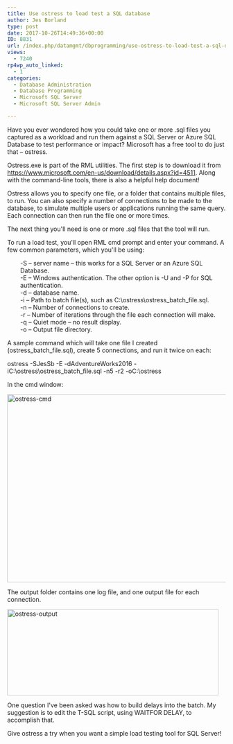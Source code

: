 ```yaml
---
title: Use ostress to load test a SQL database
author: Jes Borland
type: post
date: 2017-10-26T14:49:36+00:00
ID: 8831
url: /index.php/datamgmt/dbprogramming/use-ostress-to-load-test-a-sql-database/
views:
  - 7240
rp4wp_auto_linked:
  - 1
categories:
  - Database Administration
  - Database Programming
  - Microsoft SQL Server
  - Microsoft SQL Server Admin

---
```

Have you ever wondered how you could take one or more .sql files you captured as a workload and run them against a SQL Server or Azure SQL Database to test performance or impact? Microsoft has a free tool to do just that – ostress.

Ostress.exe is part of the RML utilities. The first step is to download it from <https://www.microsoft.com/en-us/download/details.aspx?id=4511>. Along with the command-line tools, there is also a helpful help document!

Ostress allows you to specify one file, or a folder that contains multiple files, to run. You can also specify a number of connections to be made to the database, to simulate multiple users or applications running the same query. Each connection can then run the file one or more times.

The next thing you'll need is one or more .sql files that the tool will run.

To run a load test, you'll open RML cmd prompt and enter your command. A few common parameters, which you'll be using:

<p style="padding-left: 30px">
  -S – server name – this works for a SQL Server or an Azure SQL Database.<br /> -E – Windows authentication. The other option is -U and -P for SQL authentication.<br /> -d – database name.<br /> -i – Path to batch file(s), such as C:\ostress\ostress_batch_file.sql.<br /> -n – Number of connections to create.<br /> -r – Number of iterations through the file each connection will make.<br /> -q – Quiet mode – no result display.<br /> -o – Output file directory.
</p>

A sample command which will take one file I created (ostress\_batch\_file.sql), create 5 connections, and run it twice on each:
  
ostress -SJesSb -E -dAdventureWorks2016 -iC:\ostress\ostress\_batch\_file.sql -n5 -r2 -oC:\ostress

In the cmd window:

[<img class="aligncenter size-full wp-image-8832" src="https://lessthandot.z19.web.core.windows.net/wp-content/uploads/2017/10/ostress-cmd.png" alt="ostress-cmd" width="793" height="434" srcset="https://lessthandot.z19.web.core.windows.net/wp-content/uploads/2017/10/ostress-cmd.png 793w, https://lessthandot.z19.web.core.windows.net/wp-content/uploads/2017/10/ostress-cmd-300x164.png 300w, https://lessthandot.z19.web.core.windows.net/wp-content/uploads/2017/10/ostress-cmd-768x420.png 768w" sizes="(max-width: 793px) 100vw, 793px" />][1]
  
The output folder contains one log file, and one output file for each connection.

[<img class="aligncenter size-full wp-image-8833" src="https://lessthandot.z19.web.core.windows.net/wp-content/uploads/2017/10/ostress-output.png" alt="ostress-output" width="487" height="199" srcset="https://lessthandot.z19.web.core.windows.net/wp-content/uploads/2017/10/ostress-output.png 487w, https://lessthandot.z19.web.core.windows.net/wp-content/uploads/2017/10/ostress-output-300x123.png 300w" sizes="(max-width: 487px) 100vw, 487px" />][2]

One question I've been asked was how to build delays into the batch. My suggestion is to edit the T-SQL script, using WAITFOR DELAY, to accomplish that.

Give ostress a try when you want a simple load testing tool for SQL Server!

 [1]: https://lessthandot.z19.web.core.windows.net/wp-content/uploads/2017/10/ostress-cmd.png
 [2]: https://lessthandot.z19.web.core.windows.net/wp-content/uploads/2017/10/ostress-output.png